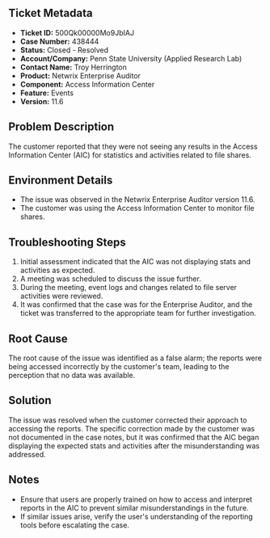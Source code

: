 ## Ticket Metadata
- **Ticket ID:** 500Qk00000Mo9JbIAJ
- **Case Number:** 438444
- **Status:** Closed - Resolved
- **Account/Company:** Penn State University (Applied Research Lab)
- **Contact Name:** Troy Herrington
- **Product:** Netwrix Enterprise Auditor
- **Component:** Access Information Center
- **Feature:** Events
- **Version:** 11.6

## Problem Description
The customer reported that they were not seeing any results in the Access Information Center (AIC) for statistics and activities related to file shares.

## Environment Details
- The issue was observed in the Netwrix Enterprise Auditor version 11.6.
- The customer was using the Access Information Center to monitor file shares.

## Troubleshooting Steps
1. Initial assessment indicated that the AIC was not displaying stats and activities as expected.
2. A meeting was scheduled to discuss the issue further.
3. During the meeting, event logs and changes related to file server activities were reviewed.
4. It was confirmed that the case was for the Enterprise Auditor, and the ticket was transferred to the appropriate team for further investigation.

## Root Cause
The root cause of the issue was identified as a false alarm; the reports were being accessed incorrectly by the customer's team, leading to the perception that no data was available.

## Solution
The issue was resolved when the customer corrected their approach to accessing the reports. The specific correction made by the customer was not documented in the case notes, but it was confirmed that the AIC began displaying the expected stats and activities after the misunderstanding was addressed.

## Notes
- Ensure that users are properly trained on how to access and interpret reports in the AIC to prevent similar misunderstandings in the future.
- If similar issues arise, verify the user's understanding of the reporting tools before escalating the case.